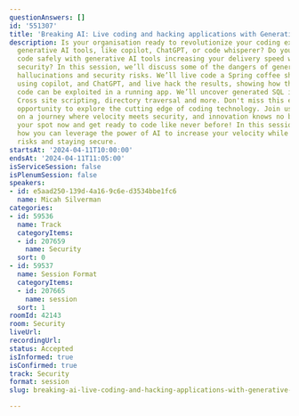 ```yaml
---
questionAnswers: []
id: '551307'
title: 'Breaking AI: Live coding and hacking applications with Generative AI'
description: Is your organisation ready to revolutionize your coding experience with
  generative AI tools, like copilot, ChatGPT, or code whisperer? Do you know how to
  code safely with generative AI tools increasing your delivery speed without compromising
  security? In this session, we’ll discuss some of the dangers of generative AI, including
  hallucinations and security risks. We’ll live code a Spring coffee shop application
  using copilot, and ChatGPT, and live hack the results, showing how the generated
  code can be exploited in a running app. We’ll uncover generated SQL injections,
  Cross site scripting, directory traversal and more. Don't miss this electrifying
  opportunity to explore the cutting edge of coding technology. Join us and embark
  on a journey where velocity meets security, and innovation knows no bounds. Secure
  your spot now and get ready to code like never before! In this session you'll learn
  how you can leverage the power of AI to increase your velocity while mitigating
  risks and staying secure.
startsAt: '2024-04-11T10:00:00'
endsAt: '2024-04-11T11:05:00'
isServiceSession: false
isPlenumSession: false
speakers:
- id: e5aad250-139d-4a16-9c6e-d3534bbe1fc6
  name: Micah Silverman
categories:
- id: 59536
  name: Track
  categoryItems:
  - id: 207659
    name: Security
  sort: 0
- id: 59537
  name: Session Format
  categoryItems:
  - id: 207665
    name: session
  sort: 1
roomId: 42143
room: Security
liveUrl: 
recordingUrl: 
status: Accepted
isInformed: true
isConfirmed: true
track: Security
format: session
slug: breaking-ai-live-coding-and-hacking-applications-with-generative-ai

---
```

